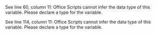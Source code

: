 See line 60, column 11: Office Scripts cannot infer the data type of this variable. Please declare a type for the variable.

See line 114, column 11: Office Scripts cannot infer the data type of this variable. Please declare a type for the variable.
